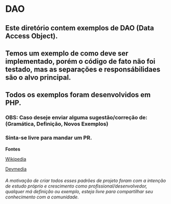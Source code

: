 # DAO

## Este diretório contem exemplos de DAO (Data Access Object). 
## Temos um exemplo de como deve ser implementado, porém o código de fato não foi testado, mas as separações e responsábilidaes são o alvo principal.

## Todos os exemplos foram desenvolvidos em PHP.


### OBS: Caso deseje enviar alguma sugestão/correção de: (Gramática, Definição, Novos Exemplos) 
### Sinta-se livre para mandar um PR.


**Fontes**

[Wikipedia](https://pt.wikipedia.org/wiki/Objeto_de_acesso_a_dados)

[Devmedia](https://www.devmedia.com.br/dao-pattern-persistencia-de-dados-utilizando-o-padrao-dao/30999)


###### A motivação de criar todos esses padrões de projeto foram com a intenção de estudo próprio e crescimento como profissional/desenvolvedor, qualquer má definição ou exemplo, esteja livre para compartilhar seu conhecimento com a comunidade.